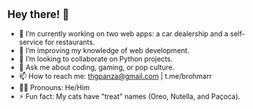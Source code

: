 ## Hey there! 👋

- 🔭 I’m currently working on two web apps: a car dealership and a self-service for restaurants.
- 🌱 I’m improving my knowledge of web development.
- 🤝 I’m looking to collaborate on Python projects.
- 💬 Ask me about coding, gaming, or pop culture.
- 📫 How to reach me: thgpanza@gmail.com | t.me/brohmarr 
- 🧔‍♂️ Pronouns: He/Him
- ⚡ Fun fact: My cats have "treat" names (Oreo, Nutella, and Paçoca).
